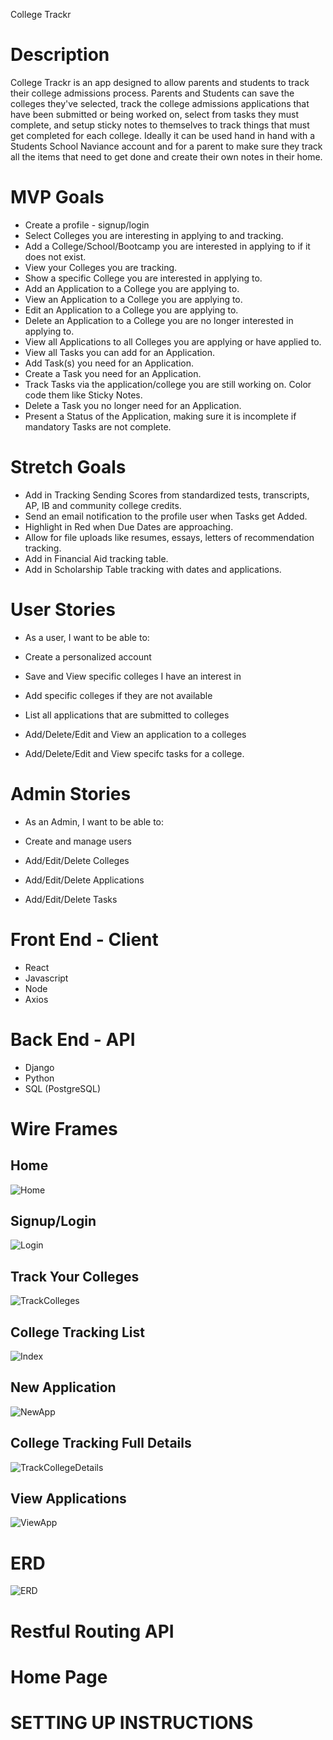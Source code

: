College Trackr

# Description
College Trackr is an app designed to allow parents and students to track their college admissions process.
Parents and Students can save the colleges they've selected, track the college admissions applications that have been submitted or being worked on, select from tasks they must complete, and setup sticky notes to themselves to track things that must get completed for each college.  Ideally it can be used hand in hand with a Students School Naviance account and for a parent to make sure they track all the items that need to get done and create their own notes in their home.


# MVP Goals
- Create a profile - signup/login
- Select Colleges you are interesting in applying to and tracking.
- Add a College/School/Bootcamp you are interested in applying to if it does not exist.
- View your Colleges you are tracking.
- Show a specific College you are interested in applying to.
- Add an Application to a College you are applying to.
- View an Application to a College you are applying to.
- Edit an Application to a College you are applying to.
- Delete an Application to a College you are no longer interested in applying to.
- View all Applications to all Colleges you are applying or have applied to.
- View all Tasks you can add for an Application.
- Add Task(s) you need for an Application.
- Create a Task you need for an Application.
- Track Tasks via the application/college you are still working on. Color code them like Sticky Notes.
- Delete a Task you no longer need for an Application.
- Present a Status of the Application, making sure it is incomplete if mandatory Tasks are not complete.

# Stretch Goals
- Add in Tracking Sending Scores from standardized tests, transcripts, AP, IB and community
 college credits.
- Send an email notification to the profile user when Tasks get Added.
- Highlight in Red when Due Dates are approaching.
- Allow for file uploads like resumes, essays, letters of recommendation tracking.
- Add in Financial Aid tracking table.
- Add in Scholarship Table tracking with dates and applications.

# User Stories
- As a user, I want to be able to:

- Create a personalized account
- Save and View specific colleges I have an interest in
- Add specific colleges if they are not available
- List all applications that are submitted to colleges
- Add/Delete/Edit and View an application to a colleges
- Add/Delete/Edit and View specifc tasks for a college.

# Admin Stories
- As an Admin,  I want to be able to:

- Create and manage users
- Add/Edit/Delete Colleges
- Add/Edit/Delete Applications
- Add/Edit/Delete Tasks

# Front End - Client
- React
- Javascript
- Node
- Axios

# Back End - API
- Django
- Python
- SQL (PostgreSQL)

# Wire Frames

## Home
![Home](assets/home.png)

## Signup/Login
![Login](assets/signupandlogin.png)

## Track Your Colleges
![TrackColleges](assets/trackcolleges.png)

## College Tracking List
![Index](assets/index.png)

## New Application
![NewApp](assets/newapplication.png)

## College Tracking Full Details
![TrackCollegeDetails](assets/collegetrackingdetails.png)

## View Applications 
![ViewApp](assets/viewapplications.png)

# ERD
![ERD](assets/collegetrackr_erd.png)

# Restful Routing API


# Home Page

# SETTING UP INSTRUCTIONS

